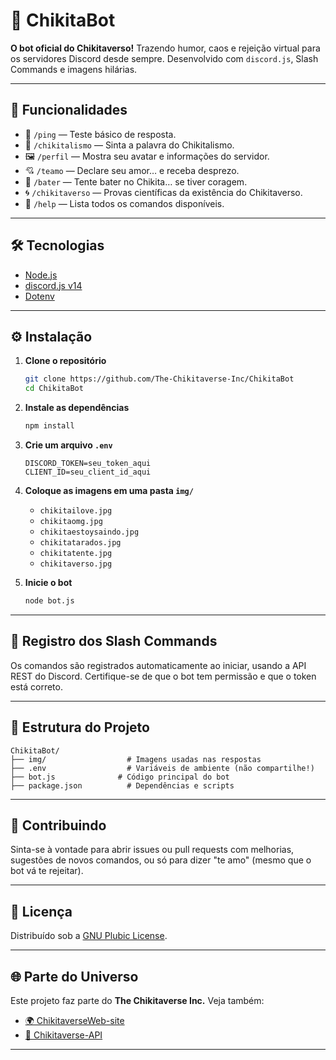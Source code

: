 # 🤖 ChikitaBot

**O bot oficial do Chikitaverso!**
Trazendo humor, caos e rejeição virtual para os servidores Discord desde sempre.
Desenvolvido com `discord.js`, Slash Commands e imagens hilárias.

---

## 🚀 Funcionalidades

* 🏓 `/ping` — Teste básico de resposta.
* 🧠 `/chikitalismo` — Sinta a palavra do Chikitalismo.
* 🖼 `/perfil` — Mostra seu avatar e informações do servidor.
* 💘 `/teamo` — Declare seu amor… e receba desprezo.
* 🥊 `/bater` — Tente bater no Chikita… se tiver coragem.
* 🌀 `/chikitaverso` — Provas científicas da existência do Chikitaverso.
* 📜 `/help` — Lista todos os comandos disponíveis.

---

## 🛠 Tecnologias

* [Node.js](https://nodejs.org)
* [discord.js v14](https://discord.js.org)
* [Dotenv](https://www.npmjs.com/package/dotenv)

---

## ⚙️ Instalação

1. **Clone o repositório**

   ```bash
   git clone https://github.com/The-Chikitaverse-Inc/ChikitaBot
   cd ChikitaBot
   ```

2. **Instale as dependências**

   ```bash
   npm install
   ```

3. **Crie um arquivo `.env`**

   ```env
   DISCORD_TOKEN=seu_token_aqui
   CLIENT_ID=seu_client_id_aqui
   ```

4. **Coloque as imagens em uma pasta `img/`**

   * `chikitailove.jpg`
   * `chikitaomg.jpg`
   * `chikitaestoysaindo.jpg`
   * `chikitatarados.jpg`
   * `chikitatente.jpg`
   * `chikitaverso.jpg`

5. **Inicie o bot**

   ```bash
   node bot.js
   ```

---

## 🧪 Registro dos Slash Commands

Os comandos são registrados automaticamente ao iniciar, usando a API REST do Discord. Certifique-se de que o bot tem permissão e que o token está correto.

---

## 📂 Estrutura do Projeto

```
ChikitaBot/
├── img/                  # Imagens usadas nas respostas
├── .env                  # Variáveis de ambiente (não compartilhe!)
├── bot.js              # Código principal do bot
├── package.json          # Dependências e scripts
```

---

## 🤝 Contribuindo

Sinta-se à vontade para abrir issues ou pull requests com melhorias, sugestões de novos comandos, ou só para dizer "te amo" (mesmo que o bot vá te rejeitar).

---

## 📜 Licença

Distribuído sob a [GNU Plubic License](LICENSE).

---

## 🌐 Parte do Universo

Este projeto faz parte do **The Chikitaverse Inc.**
Veja também:

* [🌍 ChikitaverseWeb-site](https://github.com/The-Chikitaverse-Inc/ChikitaverseWeb-site)
* [🧠 Chikitaverse-API](https://github.com/The-Chikitaverse-Inc/Chikitaverse-API)

---


